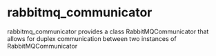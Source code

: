 # rabbitmq_communicator
rabbitmq_communicator provides a class RabbitMQCommunicator that allows for duplex communication between two instances of RabbitMQCommunicator

